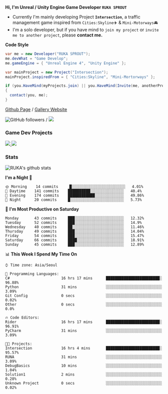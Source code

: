 **Hi, I'm Unreal / Unity Engine Game Developer `RUKA SPROUT`**

- Currently I'm mainly developing Project **`Intersection`**, a traffic management game inspired from `Cities:Skyline`✈️ & `Mini-Motorways`🚘
- I'm a solo developer, but if you have mind to `join my project` or `invite me to another project`, please **contact me.**

**Code Style**

```csharp
var me = new Developer("RUKA SPROUT");
me.devWhat = "Game Develop";
me.gameEngine = { "Unreal Engine 4", "Unity Engine" };
```

```csharp
var mainProject = new Project("Intersection");
mainProject.inspiredFrom = { "Cities:Skyline", "Mini-Mortorways" };

if (you.HaveMind(myProjects.join) || you.HaveMind(Invite(me, anotherProject)))
{
  contact(you, me);
}
```

[Github Page](https://lutca1320.github.io/) / [Gallery Website](https://rukasp.xyz/)

![GitHub followers](https://img.shields.io/github/followers/lutca1320?label=Follow&style=social) / [![](https://img.shields.io/badge/Gmail-lutca1320%40gmail.com-blue)](mailto:lutca1320@gmail.com)

### Game Dev Projects

<a href="https://github.com/lutca1320/Intersection">
  <img src="https://github-readme-stats.vercel.app/api/pin/?username=lutca1320&repo=Intersection" />
</a>
<a href="https://github.com/lutca1320/Together">
  <img src="https://github-readme-stats.vercel.app/api/pin/?username=lutca1320&repo=Together" />
</a>


### Stats

![RUKA's github stats](https://github-readme-stats.vercel.app/api?username=lutca1320&show_icons=true&include_all_commits=true&count_private=true&hide=contribs,prs)

<!--START_SECTION:waka-->
**I'm a Night 🦉** 

```text
🌞 Morning    14 commits     █░░░░░░░░░░░░░░░░░░░░░░░░   4.01% 
🌆 Daytime    141 commits    ██████████░░░░░░░░░░░░░░░   40.4% 
🌃 Evening    174 commits    ████████████░░░░░░░░░░░░░   49.86% 
🌙 Night      20 commits     █░░░░░░░░░░░░░░░░░░░░░░░░   5.73%

```
📅 **I'm Most Productive on Saturday** 

```text
Monday       43 commits     ███░░░░░░░░░░░░░░░░░░░░░░   12.32% 
Tuesday      52 commits     ███░░░░░░░░░░░░░░░░░░░░░░   14.9% 
Wednesday    40 commits     ██░░░░░░░░░░░░░░░░░░░░░░░   11.46% 
Thursday     49 commits     ███░░░░░░░░░░░░░░░░░░░░░░   14.04% 
Friday       54 commits     ███░░░░░░░░░░░░░░░░░░░░░░   15.47% 
Saturday     66 commits     ████░░░░░░░░░░░░░░░░░░░░░   18.91% 
Sunday       45 commits     ███░░░░░░░░░░░░░░░░░░░░░░   12.89%

```


📊 **This Week I Spend My Time On** 

```text
⌚︎ Time zone: Asia/Seoul

💬 Programming Languages: 
C#                       16 hrs 17 mins      ████████████████████████░   96.88% 
Python                   31 mins             ░░░░░░░░░░░░░░░░░░░░░░░░░   3.09% 
Git Config               0 secs              ░░░░░░░░░░░░░░░░░░░░░░░░░   0.02% 
Other                    0 secs              ░░░░░░░░░░░░░░░░░░░░░░░░░   0.0%

🔥 Code Editors: 
Rider                    16 hrs 17 mins      ████████████████████████░   96.91% 
PyCharm                  31 mins             ░░░░░░░░░░░░░░░░░░░░░░░░░   3.09%

🐱‍💻 Projects: 
Intersection             16 hrs 4 mins       ████████████████████████░   95.57% 
RUNA                     31 mins             ░░░░░░░░░░░░░░░░░░░░░░░░░   3.09% 
DebugBasics              10 mins             ░░░░░░░░░░░░░░░░░░░░░░░░░   1.04% 
Solution1                2 mins              ░░░░░░░░░░░░░░░░░░░░░░░░░   0.28% 
Unknown Project          0 secs              ░░░░░░░░░░░░░░░░░░░░░░░░░   0.02%

```


<!--END_SECTION:waka-->
